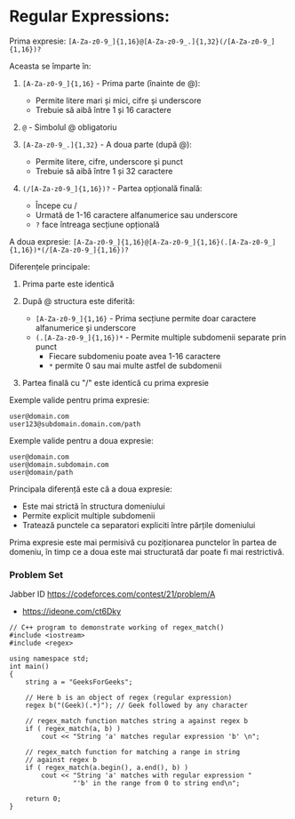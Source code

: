 # Regular Expressions:

Prima expresie: `[A-Za-z0-9_]{1,16}@[A-Za-z0-9_.]{1,32}(/[A-Za-z0-9_]{1,16})?`

Aceasta se împarte în:
1. `[A-Za-z0-9_]{1,16}` - Prima parte (înainte de @):
   - Permite litere mari și mici, cifre și underscore
   - Trebuie să aibă între 1 și 16 caractere
   
2. `@` - Simbolul @ obligatoriu

3. `[A-Za-z0-9_.]{1,32}` - A doua parte (după @):
   - Permite litere, cifre, underscore și punct
   - Trebuie să aibă între 1 și 32 caractere

4. `(/[A-Za-z0-9_]{1,16})?` - Partea opțională finală:
   - Începe cu /
   - Urmată de 1-16 caractere alfanumerice sau underscore
   - `?` face întreaga secțiune opțională

A doua expresie: `[A-Za-z0-9_]{1,16}@[A-Za-z0-9_]{1,16}(.[A-Za-z0-9_]{1,16})*(/[A-Za-z0-9_]{1,16})?`

Diferențele principale:
1. Prima parte este identică

2. După @ structura este diferită:
   - `[A-Za-z0-9_]{1,16}` - Prima secțiune permite doar caractere alfanumerice și underscore
   - `(.[A-Za-z0-9_]{1,16})*` - Permite multiple subdomenii separate prin punct
     - Fiecare subdomeniu poate avea 1-16 caractere
     - `*` permite 0 sau mai multe astfel de subdomenii

3. Partea finală cu "/" este identică cu prima expresie

Exemple valide pentru prima expresie:
```
user@domain.com
user123@subdomain.domain.com/path
```

Exemple valide pentru a doua expresie:
```
user@domain.com
user@domain.subdomain.com
user@domain/path
```

Principala diferență este că a doua expresie:
- Este mai strictă în structura domeniului
- Permite explicit multiple subdomenii
- Tratează punctele ca separatori expliciti între părțile domeniului

Prima expresie este mai permisivă cu poziționarea punctelor în partea de domeniu, în timp ce a doua este mai structurată dar poate fi mai restrictivă.



### Problem Set

Jabber ID https://codeforces.com/contest/21/problem/A 

* https://ideone.com/ct6Dky

```
// C++ program to demonstrate working of regex_match()
#include <iostream>
#include <regex>
 
using namespace std;
int main()
{
	string a = "GeeksForGeeks";
 
	// Here b is an object of regex (regular expression)
	regex b("(Geek)(.*)"); // Geek followed by any character
 
	// regex_match function matches string a against regex b
	if ( regex_match(a, b) )
		cout << "String 'a' matches regular expression 'b' \n";
 
	// regex_match function for matching a range in string 
	// against regex b
	if ( regex_match(a.begin(), a.end(), b) )
		cout << "String 'a' matches with regular expression "
				"'b' in the range from 0 to string end\n";
 
	return 0;
}
 
```
